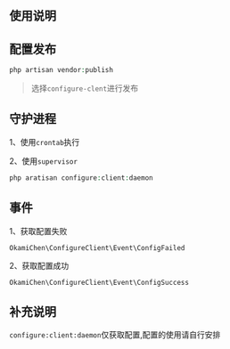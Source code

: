 ## 使用说明

## 配置发布

```php
php artisan vendor:publish
```
> 选择`configure-clent`进行发布

## 守护进程

1、使用`crontab`执行

2、使用`supervisor`

```php
php aratisan configure:client:daemon
```

## 事件

1、获取配置失败

`OkamiChen\ConfigureClient\Event\ConfigFailed`

2、获取配置成功

`OkamiChen\ConfigureClient\Event\ConfigSuccess`

## 补充说明
`configure:client:daemon`仅获取配置,配置的使用请自行安排

